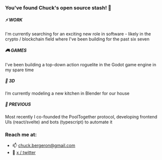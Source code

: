### You've found Chuck's open source stash! 👋

##### ⚡ WORK

I'm currently searching for an exciting new role in software - likely in the crypto / blockchain field where I've been building for the past six seven

##### 🎮 GAMES

I've been building a top-down action roguelite in the Godot game engine in my spare time

##### 🎥 3D

I’m currently modeling a new kitchen in Blender for our house

##### 🌊 PREVIOUS

Most recently I co-founded the PoolTogether protocol, developing frontend UIs (react/svelte) and bots (typescript) to automate it

### Reach me at:

- 📫 [chuck.bergeron@gmail.com](mailto:chuck.bergeron@gmail.com)
- 💬 [x / twitter](https://x.com/chuckbergeron)
